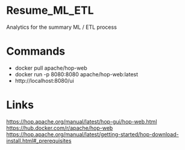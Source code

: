 # Resume_ML_ETL
Analytics for the summary ML / ETL process


# Commands
* docker pull apache/hop-web
* docker run -p 8080:8080 apache/hop-web:latest
* http://localhost:8080/ui


# Links
https://hop.apache.org/manual/latest/hop-gui/hop-web.html
https://hub.docker.com/r/apache/hop-web
https://hop.apache.org/manual/latest/getting-started/hop-download-install.html#_prerequisites
